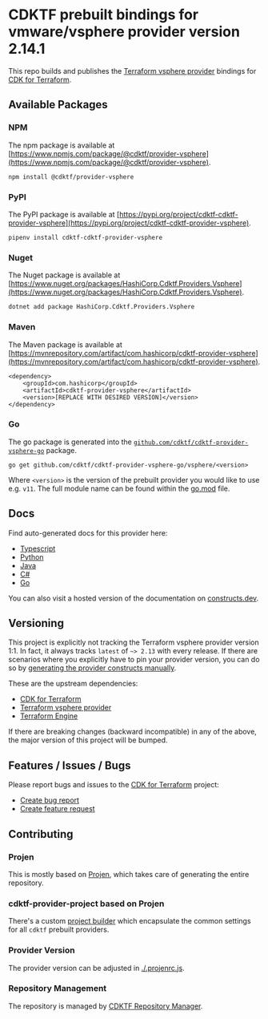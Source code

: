 
# CDKTF prebuilt bindings for vmware/vsphere provider version 2.14.1

This repo builds and publishes the [Terraform vsphere provider](https://registry.terraform.io/providers/vmware/vsphere/2.14.1/docs) bindings for [CDK for Terraform](https://cdk.tf).

## Available Packages

### NPM

The npm package is available at [https://www.npmjs.com/package/@cdktf/provider-vsphere](https://www.npmjs.com/package/@cdktf/provider-vsphere).

`npm install @cdktf/provider-vsphere`

### PyPI

The PyPI package is available at [https://pypi.org/project/cdktf-cdktf-provider-vsphere](https://pypi.org/project/cdktf-cdktf-provider-vsphere).

`pipenv install cdktf-cdktf-provider-vsphere`

### Nuget

The Nuget package is available at [https://www.nuget.org/packages/HashiCorp.Cdktf.Providers.Vsphere](https://www.nuget.org/packages/HashiCorp.Cdktf.Providers.Vsphere).

`dotnet add package HashiCorp.Cdktf.Providers.Vsphere`

### Maven

The Maven package is available at [https://mvnrepository.com/artifact/com.hashicorp/cdktf-provider-vsphere](https://mvnrepository.com/artifact/com.hashicorp/cdktf-provider-vsphere).

```
<dependency>
    <groupId>com.hashicorp</groupId>
    <artifactId>cdktf-provider-vsphere</artifactId>
    <version>[REPLACE WITH DESIRED VERSION]</version>
</dependency>
```

### Go

The go package is generated into the [`github.com/cdktf/cdktf-provider-vsphere-go`](https://github.com/cdktf/cdktf-provider-vsphere-go) package.

`go get github.com/cdktf/cdktf-provider-vsphere-go/vsphere/<version>`

Where `<version>` is the version of the prebuilt provider you would like to use e.g. `v11`. The full module name can be found
within the [go.mod](https://github.com/cdktf/cdktf-provider-vsphere-go/blob/main/vsphere/go.mod#L1) file.

## Docs

Find auto-generated docs for this provider here: 

- [Typescript](./docs/API.typescript.md)
- [Python](./docs/API.python.md)
- [Java](./docs/API.java.md)
- [C#](./docs/API.csharp.md)
- [Go](./docs/API.go.md)

You can also visit a hosted version of the documentation on [constructs.dev](https://constructs.dev/packages/@cdktf/provider-vsphere).

## Versioning

This project is explicitly not tracking the Terraform vsphere provider version 1:1. In fact, it always tracks `latest` of `~> 2.13` with every release. If there are scenarios where you explicitly have to pin your provider version, you can do so by [generating the provider constructs manually](https://cdk.tf/imports).

These are the upstream dependencies:

- [CDK for Terraform](https://cdk.tf)
- [Terraform vsphere provider](https://registry.terraform.io/providers/vmware/vsphere/2.14.1)
- [Terraform Engine](https://terraform.io)

If there are breaking changes (backward incompatible) in any of the above, the major version of this project will be bumped.

## Features / Issues / Bugs

Please report bugs and issues to the [CDK for Terraform](https://cdk.tf) project:

- [Create bug report](https://cdk.tf/bug)
- [Create feature request](https://cdk.tf/feature)

## Contributing

### Projen

This is mostly based on [Projen](https://github.com/projen/projen), which takes care of generating the entire repository.

### cdktf-provider-project based on Projen

There's a custom [project builder](https://github.com/cdktf/cdktf-provider-project) which encapsulate the common settings for all `cdktf` prebuilt providers.

### Provider Version

The provider version can be adjusted in [./.projenrc.js](./.projenrc.js).

### Repository Management

The repository is managed by [CDKTF Repository Manager](https://github.com/cdktf/cdktf-repository-manager/).
